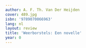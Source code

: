 ```yaml
---
author: A. F. Th. Van Der Heijden
cover: 489.jpg
isbn: '9789070066963'
lang: nl
layout: review
title: 'Weerborstels: Een novelle'
year: 0
---
```



